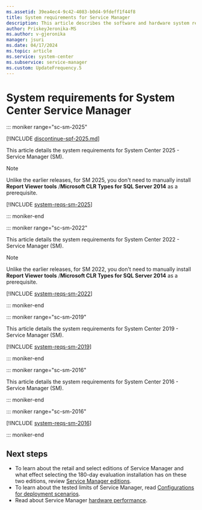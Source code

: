 ```yaml
---
ms.assetid: 39ea4ec4-9c42-4083-b0d4-9fdeff1f44f8
title: System requirements for Service Manager
description: This article describes the software and hardware system requirements for System Center Service Manager.
author: PriskeyJeronika-MS
ms.author: v-gjeronika
manager: jsuri
ms.date: 04/17/2024
ms.topic: article
ms.service: system-center
ms.subservice: service-manager
ms.custom: UpdateFrequency.5
---
```


# System requirements for System Center Service Manager

::: moniker range="sc-sm-2025"

[!INCLUDE [discontinue-spf-2025.md](../includes/discontinue-spf-2025.md)]

This article details the system requirements for System Center 2025 - Service Manager (SM).

>[!NOTE]
> Unlike the earlier releases, for SM 2025, you don't need to manually install **Report Viewer tools** /**Microsoft CLR Types for SQL Server 2014** as a prerequisite.

 [!INCLUDE [system-reqs-sm-2025](../includes/system-reqs-sm-2025.md)]

::: moniker-end

::: moniker range="sc-sm-2022"

This article details the system requirements for System Center 2022 - Service Manager (SM).

>[!NOTE]
> Unlike the earlier releases, for SM 2022, you don't need to manually install **Report Viewer tools** /**Microsoft CLR Types for SQL Server 2014** as a prerequisite.

 [!INCLUDE [system-reqs-sm-2022](../includes/system-reqs-sm-2022.md)]

::: moniker-end

::: moniker range="sc-sm-2019"

This article details the system requirements for System Center 2019 - Service Manager (SM).

[!INCLUDE [system-reqs-sm-2019](../includes/system-reqs-sm-2019.md)]

::: moniker-end





::: moniker range="sc-sm-2016"

This article details the system requirements for System Center 2016 - Service Manager (SM).

::: moniker-end


::: moniker range="sc-sm-2016"

[!INCLUDE [system-reqs-sm-2016](../includes/system-reqs-sm-2016.md)]

::: moniker-end

## Next steps
- To learn about the retail and select editions of Service Manager and what effect selecting the 180-day evaluation installation has on these two editions, review [Service Manager editions](../scsm/sm-editions.md).
- To learn about the tested limits of Service Manager, read [Configurations for deployment scenarios](../scsm/deploy-topo-scenarios.md).
- Read about Service Manager [hardware performance](../scsm/plan-hardware-perf.md).
